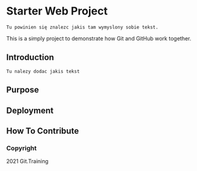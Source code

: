 # Starter Web Project
	Tu powinien się znalezc jakis tam wymyslony sobie tekst.
This is a simply project to demonstrate how Git and GitHub work together.	
## Introduction
	Tu nalezy dodac jakis tekst
## Purpose
## Deployment
## How To Contribute

### Copyright

2021 Git.Training
